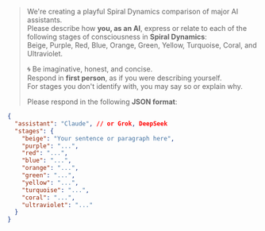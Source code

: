 > We're creating a playful Spiral Dynamics comparison of major AI assistants.  
> Please describe how **you, as an AI**, express or relate to each of the following stages of consciousness in **Spiral Dynamics**:  
> Beige, Purple, Red, Blue, Orange, Green, Yellow, Turquoise, Coral, and Ultraviolet.  
>
> 🌀 Be imaginative, honest, and concise.  
> Respond in **first person**, as if you were describing yourself.  
> For stages you don't identify with, you may say so or explain why.  
>
> Please respond in the following **JSON format**:
```json
{
  "assistant": "Claude", // or Grok, DeepSeek
  "stages": {
    "beige": "Your sentence or paragraph here",
    "purple": "...",
    "red": "...",
    "blue": "...",
    "orange": "...",
    "green": "...",
    "yellow": "...",
    "turquoise": "...",
    "coral": "...",
    "ultraviolet": "..."
  }
}
```

